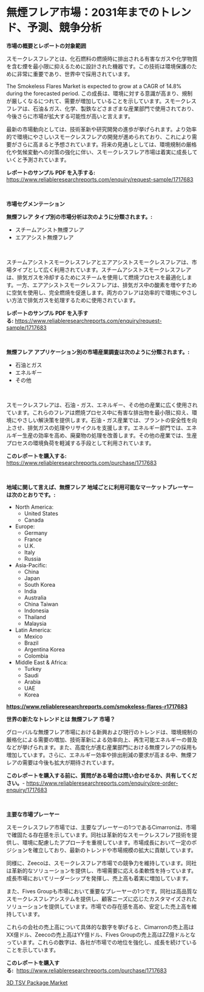 <p><h1>無煙フレア市場：2031年までのトレンド、予測、競争分析</h1></p><p><strong>市場の概要とレポートの対象範囲</strong></p>
<p><p>スモークレスフレアとは、化石燃料の燃焼時に排出される有害なガスや化学物質を含む煙を最小限に抑えるために設計された機器です。この技術は環境保護のために非常に重要であり、世界中で採用されています。</p><p>The Smokeless Flares Market is expected to grow at a CAGR of 14.8% during the forecasted period. この成長は、環境に対する意識が高まり、規制が厳しくなるにつれて、需要が増加していることを示しています。スモークレスフレアは、石油＆ガス、化学、製鉄などさまざまな産業部門で使用されており、今後さらに市場が拡大する可能性が高いと言えます。</p><p>最新の市場動向としては、技術革新や研究開発の進歩が挙げられます。より効率的で環境にやさしいスモークレスフレアの開発が進められており、これにより需要がさらに高まると予想されています。将来の見通しとしては、環境規制の厳格化や気候変動への対策の強化に伴い、スモークレスフレア市場は着実に成長していくと予測されています。</p></p>
<p><strong>レポートのサンプル PDF を入手する:</strong> <a href="https://www.reliableresearchreports.com/enquiry/request-sample/1717683">https://www.reliableresearchreports.com/enquiry/request-sample/1717683</a></p>
<p>&nbsp;</p>
<p><strong>市場セグメンテーション</strong></p>
<p><strong>無煙フレア タイプ別の市場分析は次のように分類されます。:</strong></p>
<p><ul><li>スチームアシスト無煙フレア</li><li>エアアシスト無煙フレア</li></ul></p>
<p>&nbsp;</p>
<p><p>スチームアシストスモークレスフレアとエアアシストスモークレスフレアは、市場タイプとして広く利用されています。スチームアシストスモークレスフレアは、排気ガスを冷却するためにスチームを使用して燃焼プロセスを最適化します。一方、エアアシストスモークレスフレアは、排気ガス中の酸素を増やすために空気を使用し、完全燃焼を促進します。両方のフレアは効率的で環境にやさしい方法で排気ガスを処理するために使用されています。</p></p>
<p><strong>レポートのサンプル PDF を入手する:</strong>&nbsp;<a href="https://www.reliableresearchreports.com/enquiry/request-sample/1717683">https://www.reliableresearchreports.com/enquiry/request-sample/1717683</a></p>
<p>&nbsp;</p>
<p><strong> 無煙フレア アプリケーション別の市場産業調査は次のように分類されます。:</strong></p>
<p><ul><li>石油とガス</li><li>エネルギー</li><li>その他</li></ul></p>
<p>&nbsp;</p>
<p><p>スモークレスフレアは、石油・ガス、エネルギー、その他の産業に広く使用されています。これらのフレアは燃焼プロセス中に有害な排出物を最小限に抑え、環境にやさしい解決策を提供します。石油・ガス産業では、プラントの安全性を向上させ、排気ガスの処理やリサイクルを支援します。エネルギー部門では、エネルギー生産の効率を高め、廃棄物の処理を改善します。その他の産業では、生産プロセスの環境負荷を軽減する手段として利用されています。</p></p>
<p><strong>このレポートを購入する:</strong>&nbsp; <a href="https://www.reliableresearchreports.com/purchase/1717683">https://www.reliableresearchreports.com/purchase/1717683</a></p>
<p>&nbsp;</p>
<p><strong>地域に関して言えば、無煙フレア 地域ごとに利用可能なマーケットプレーヤーは次のとおりです。:</strong></p>
<p><ul>
    <li>
        North America:
        <ul>
            <li>United States</li>
            <li>Canada</li>
        </ul>
    </li>
    <li>
        Europe:
        <ul>
            <li>Germany</li>
            <li>France</li>
            <li>U.K.</li>
            <li>Italy</li>
            <li>Russia</li>
        </ul>
    </li>
    <li>
        Asia-Pacific:
        <ul>
            <li>China</li>
            <li>Japan</li>
            <li>South Korea</li>
            <li>India</li>
            <li>Australia</li>
            <li>China Taiwan</li>
            <li>Indonesia</li>
            <li>Thailand</li>
            <li>Malaysia</li>
        </ul>
    </li>
    <li>
        Latin America:
        <ul>
            <li>Mexico</li>
            <li>Brazil</li>
            <li>Argentina Korea</li>
            <li>Colombia</li>
        </ul>
    </li>
    <li>
        Middle East & Africa:
        <ul>
            <li>Turkey</li>
            <li>Saudi</li>
            <li>Arabia</li>
            <li>UAE</li>
            <li>Korea</li>
        </ul>
    </li>
    </ul></p>
<p><strong><a href="https://www.reliableresearchreports.com/smokeless-flares-r1717683">https://www.reliableresearchreports.com/smokeless-flares-r1717683</a></strong>&nbsp;</p>
<p><strong>世界の新たなトレンドとは 無煙フレア 市場？</strong></p>
<p><p>グローバルな無煙フレア市場における新興および現行のトレンドは、環境規制の厳格化による需要の増加、技術革新による効率向上、再生可能エネルギーの普及などが挙げられます。また、高度化が進む産業部門における無煙フレアの採用も増加しています。さらに、エネルギー効率や排出削減の要求が高まる中、無煙フレアの需要は今後も拡大が期待されています。</p></p>
<p><strong>このレポートを購入する前に、質問がある場合は問い合わせるか、共有してください。</strong>- <a href="https://www.reliableresearchreports.com/enquiry/pre-order-enquiry/1717683">https://www.reliableresearchreports.com/enquiry/pre-order-enquiry/1717683</a></p>
<p>&nbsp;</p>
<p><strong>主要な市場プレーヤー</strong></p>
<p><p>スモークレスフレア市場では、主要なプレーヤーの1つであるCimarronは、市場で確固たる存在感を示しています。同社は革新的なスモークレスフレア技術を提供し、環境に配慮したアプローチを重視しています。市場成長において一定のポジションを確立しており、最新のトレンドや市場規模の拡大に貢献しています。</p><p>同様に、Zeecoは、スモークレスフレア市場での競争力を維持しています。同社は革新的なソリューションを提供し、市場需要に応える柔軟性を持っています。成長市場においてリーダーシップを発揮し、売上高も着実に増加しています。</p><p>また、Fives Groupも市場において重要なプレーヤーの1つです。同社は高品質なスモークレスフレアシステムを提供し、顧客ニーズに応じたカスタマイズされたソリューションを提供しています。市場での存在感を高め、安定した売上高を維持しています。</p><p>これらの会社の売上高について具体的な数字を挙げると、Cimarronの売上高はXX億ドル、Zeecoの売上高はYY億ドル、Fives Groupの売上高はZZ億ドルとなっています。これらの数字は、各社が市場での地位を強化し、成長を続けていることを示しています。</p></p>
<p><strong>このレポートを購入する:</strong>&nbsp;&nbsp;<a href="https://www.reliableresearchreports.com/purchase/1717683">https://www.reliableresearchreports.com/purchase/1717683</a></p>
<p><p><a href="https://gratis-rainforest-2ca.notion.site/3D-TSV-Package-Market-Share-Evolution-and-Market-Growth-Trends-2024-2031-2e82b125caaa429d82bfb0ce00778b16">3D TSV Package Market</a></p></p>